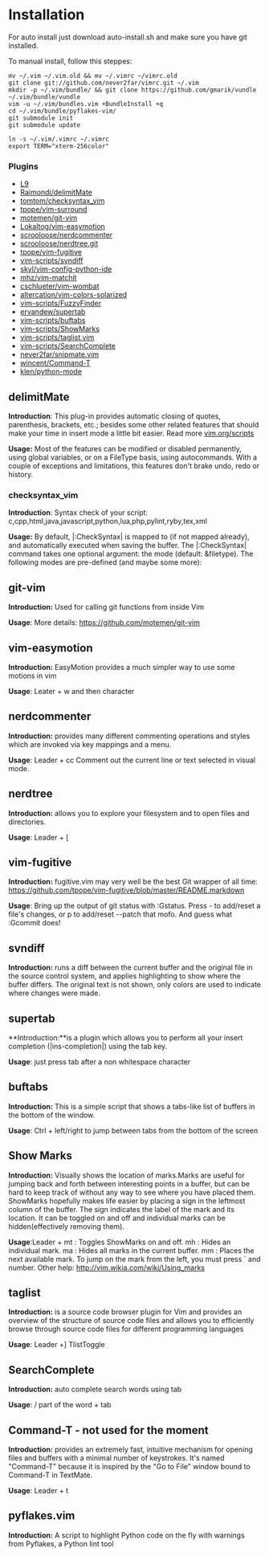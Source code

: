 Installation
============

For auto install just download auto-install.sh and make sure you have git installed.

To manual install, follow this steppes:

    mv ~/.vim ~/.vim.old && mv ~/.vimrc ~/vimrc.old
    git clone git://github.com/never2far/vimrc.git ~/.vim
    mkdir -p ~/.vim/bundle/ && git clone https://github.com/gmarik/vundle ~/.vim/bundle/vundle
    vim -u ~/.vim/bundles.vim +BundleInstall +q
    cd ~/.vim/bundle/pyflakes-vim/
    git submodule init
    git submodule update

    ln -s ~/.vim/.vimrc ~/.vimrc
    export TERM="xterm-256color"


### Plugins

* [L9](https://bitbucket.org/ns9tks/vim-l9)
* [Raimondi/delimitMate](https://github.com/Raimondi/delimitMate)
* [tomtom/checksyntax_vim](https://github.com/tomtom/checksyntax_vim)
* [tpope/vim-surround](https://github.com/tpope/vim-surround)
* [motemen/git-vim](https://github.com/motemen/git-vim)
* [Lokaltog/vim-easymotion](https://github.com/Lokaltog/vim-easymotion)
* [scrooloose/nerdcommenter](http://github.com/scrooloose/nerdcommenter)
* [scrooloose/nerdtree.git](http://github.com/scrooloose/nerdtree)
* [tpope/vim-fugitive](http://github.com/tpope/vim-fugitive)
* [vim-scripts/svndiff](https://github.com/vim-scripts/svndiff)
* [skyl/vim-config-python-ide](https://github.com/skyl/vim-config-python-ide)
* [mhz/vim-matchit](https://github.com/mhz/vim-matchit)
* [cschlueter/vim-wombat](https://github.com/cschlueter/vim-wombat)
* [altercation/vim-colors-solarized](https://github.com/altercation/vim-colors-solarized)
* [vim-scripts/FuzzyFinder](https://github.com/vim-scripts/FuzzyFinder)
* [ervandew/supertab](https://github.com/ervandew/supertab)
* [vim-scripts/buftabs](https://github.com/vim-scripts/buftabs)
* [vim-scripts/ShowMarks](https://github.com/vim-scripts/ShowMarks)
* [vim-scripts/taglist.vim](https://github.com/vim-scripts/taglist.vim)
* [vim-scripts/SearchComplete](https://github.com/vim-scripts/SearchComplete)
* [never2far/snipmate.vim](https://github.com/never2far/snipmate.vim)
* [wincent/Command-T](https://github.com/wincent/Command-T)
* [klen/python-mode](https://github.com/klen/python-mode)

## delimitMate

**Introduction**: This plug-in provides automatic closing of quotes, parenthesis, brackets, etc.; besides some other related features
that should make your time in insert mode a little bit easier. Read more [vim.org/scripts](http://www.vim.org/scripts/script.php?script_id=2754)

**Usage:** Most of the features can be modified or disabled permanently, using global variables, or on a FileType basis,
using autocommands. With a couple of exceptions and limitations, this features don't brake undo, redo or history.


### checksyntax_vim

**Introduction**: Syntax check of your script: c,cpp,html,java,javascript,python,lua,php,pylint,ryby,tex,xml

**Usage:** By default, |:CheckSyntax| is mapped to <F5> (if not mapped already), and  automatically executed when saving the buffer.
The |:CheckSyntax| command takes one optional argument: the mode (default: &filetype). The following modes are pre-defined (and maybe some more):

##  git-vim

**Introduction:** Used for calling git functions from inside Vim

**Usage**: More details: https://github.com/motemen/git-vim

## vim-easymotion

**Introduction:** EasyMotion provides a much simpler way to use some motions in vim

**Usage**: Leater + w and then character

## nerdcommenter

**Introduction:** provides many different commenting operations and styles which are invoked via key mappings and a menu.

**Usage**: Leader + cc Comment out the current line or text selected in visual mode.

##  nerdtree

**Introduction:** allows you to explore your filesystem and to open files and directories.

**Usage**: Leader + [


## vim-fugitive

**Introduction:** fugitive.vim may very well be the best Git wrapper of all time: https://github.com/tpope/vim-fugitive/blob/master/README.markdown

**Usage**: Bring up the output of git status with :Gstatus. Press - to add/reset a file's changes, or p to add/reset --patch that mofo. And guess what :Gcommit does!

##  svndiff

**Introduction:** runs a diff between the current buffer and the original file in the source control system, and applies highlighting to show where the buffer differs. The original text is not shown, only colors are used to indicate where changes were made.

##  supertab

**Introduction:**is a plugin which allows you to perform all your insert completion (|ins-completion|) using the tab key.

**Usage**: just press tab after a non whitespace character

##  buftabs

**Introduction:** This is a simple script that shows a tabs-like list of buffers in the bottom of the window.

**Usage**: Ctrl + left/right to jump between tabs from the bottom of the screen

## Show Marks

**Introduction:** Visually shows the location of marks.Marks are useful for jumping back and forth between interesting points in a buffer, but can be hard to keep track of without any way to see where you have placed them.  ShowMarks hopefully makes life easier by placing a sign in the leftmost column of the buffer.  The sign indicates the label of the mark and its location.
It can be toggled on and off and individual marks can be hidden(effectively removing them).

**Usage**:Leader +
   mt : Toggles ShowMarks on and off.
   mh : Hides an individual mark.
   ma : Hides all marks in the current buffer.
   mm : Places the next available mark.
To jump on the mark from the left, you must press ` and number. Other help: http://vim.wikia.com/wiki/Using_marks

##  taglist

**Introduction:** is a source code browser plugin for Vim and provides an overview of the structure of source code files and allows
you to efficiently browse through source code files for different programming languages

**Usage**: Leader +] TlistToggle

##  SearchComplete

**Introduction:** auto complete search words using tab

**Usage**: / part of the word + tab

##  Command-T - not used for the moment

**Introduction:** provides an extremely fast, intuitive mechanism for opening files and buffers with a minimal number of keystrokes. It's named
"Command-T" because it is inspired by the "Go to File" window bound to Command-T in TextMate.

**Usage**: Leader + t

## pyflakes.vim

**Introduction:** A script to highlight Python code on the fly with warnings from Pyflakes, a Python lint tool
